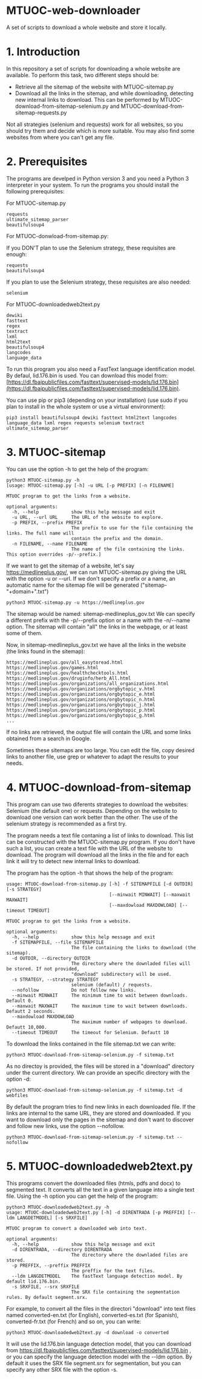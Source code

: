 # MTUOC-web-downloader
A set of scripts to download a whole website and store it locally. 

# 1. Introduction

In this repository a set of scripts for downloading a whole website are available. To perform this task, two different steps should be:

- Retrieve all the sitemap of the website with MTUOC-sitemap.py
- Download all the links in the sitemap, and while downloading, detecting new internal links to download. This can be performed by MTUOC-download-from-sitemap-selenium.py and MTUOC-download-from-sitemap-requests.py

Not all strategies (selenium and requests) work for all websites, so you should try them and decide which is more suitable. You may also find some websites from where you can't get any file.

# 2. Prerequisites

The programs are develped in Python version 3 and you need a Python 3 interpreter in your system. To run the programs you should install the following prerequisites:

For MTUOC-sitemap.py

```
requests
ultimate_sitemap_parser
beautifulsoup4
```

For MTUOC-donwload-from-sitemap.py:

If you DON'T plan to use the Selenium strategy, these requisites are enough:

```
requests
beautifulsoup4
```

If you plan to use the Selenium strategy, these requisites are also needed:

```
selenium
```


For MTUOC-downloadedweb2text.py

```
dewiki
fasttext
regex
textract
lxml
html2text
beautifulsoup4
langcodes
language_data
```

To run this program you also need a FastText language identification model. By defaul, lid.176.bin is used. You can download this model from: [https://dl.fbaipublicfiles.com/fasttext/supervised-models/lid.176.bin](https://dl.fbaipublicfiles.com/fasttext/supervised-models/lid.176.bin). 


You can use pip or pip3 (depending on your installation) (use sudo if you plan to install in the whole system or use a virtual environment):

```
pip3 install beautifulsoup4 dewiki fasttext html2text langcodes language_data lxml regex requests selenium textract ultimate_sitemap_parser
```


# 3. MTUOC-sitemap

You can use the option -h to get the help of the program:

```
python3 MTUOC-sitemap.py -h
[usage: MTUOC-sitemap.py [-h] -u URL [-p PREFIX] [-n FILENAME]

MTUOC program to get the links from a website.

optional arguments:
  -h, --help            show this help message and exit
  -u URL, --url URL     The URL of the website to explore.
  -p PREFIX, --prefix PREFIX
                        The prefix to use for the file containing the links. The full name will
                        contain the prefix and the domain.
  -n FILENAME, --name FILENAME
                        The name of the file containing the links. This option overrides -p/--prefix.]
```

If we want to get the sitemap of a website, let's say https://medlineplus.gov/, we can run MTUOC-sitemap.py giving the URL with the option -u or --url. If we don't specify a prefix or a name, an automatic name for the sitemap file will be generated ("sitemap-"+domain+".txt")

```
python3 MTUOC-sitemap.py -u https://medlineplus.gov
```
The sitemap would be named: sitemap-medlineplus_gov.txt We can specify a different prefix with the -p/--prefix option or a name with the -n/--name option. The sitemap will contain "all" the links in the webpage, or at least some of them.

Now, in sitemap-medlineplus_gov.txt we have all the links in the website (the links found in the sitemap):

```
https://medlineplus.gov/all_easytoread.html
https://medlineplus.gov/games.html
https://medlineplus.gov/healthchecktools.html
https://medlineplus.gov/druginfo/herb_All.html
https://medlineplus.gov/organizations/all_organizations.html
https://medlineplus.gov/organizations/orgbytopic_v.html
https://medlineplus.gov/organizations/orgbytopic_e.html
https://medlineplus.gov/organizations/orgbytopic_n.html
https://medlineplus.gov/organizations/orgbytopic_j.html
https://medlineplus.gov/organizations/orgbytopic_p.html
https://medlineplus.gov/organizations/orgbytopic_g.html
...
```

If no links are retrieved, the output file will contain the URL and some links obtained from a search in Google.

Sometimes these sitemaps are too large. You can edit the file, copy desired links to another file, use grep or whatever to adapt the results to your needs.

# 4. MTUOC-download-from-sitemap

This program can use two diferents strategies to download the websites: Selenium (the default one) or requests. Depending on the website to download one version can work better than the other. The use of the selenium strategy is recommended as a first try. 

The program needs a text file contaning a list of links to download. This list can be constructed with the MTUOC-sitemap.py program. If you don't have such a list, you can create a text file with the URL of the website to download. The program will download all the links in the file and for each link it will try to detect new internal links to download.

The program has the option -h that shows the help of the program:

```
usage: MTUOC-download-from-sitemap.py [-h] -f SITEMAPFILE [-d OUTDIR] [-s STRATEGY]
                                      [--minwait MINWAIT] [--maxwait MAXWAIT]
                                      [--maxdowload MAXDOWLOAD] [--timeout TIMEOUT]

MTUOC program to get the links from a website.

optional arguments:
  -h, --help            show this help message and exit
  -f SITEMAPFILE, --file SITEMAPFILE
                        The file containing the links to download (the sitemap).
  -d OUTDIR, --directory OUTDIR
                        The directory where the downladed files will be stored. If not provided,
                        "download" subdirectory will be used.
  -s STRATEGY, --strategy STRATEGY
                        selenium (default) / requests.
  --nofollow            Do not follow new links.
  --minwait MINWAIT     The minimum time to wait between downloads. Default 0.
  --maxwait MAXWAIT     The maximum time to wait between downloads. Defautt 2 seconds.
  --maxdowload MAXDOWLOAD
                        The maximum number of webpages to download. Defautt 10,000.
  --timeout TIMEOUT     The timeout for Selenium. Defautt 10
```

To download the links contained in the file sitemap.txt we can write:

```
python3 MTUOC-download-from-sitemap-selenium.py -f sitemap.txt
```

As no directoy is provided, the files will be stored in a "download" directory under the current directory. We can provide an specific directory with the option -d:

```
python3 MTUOC-download-from-sitemap-selenium.py -f sitemap.txt -d webfiles
```

By default the program tries to find new links in each downloaded file. If the links are internal to the same URL, they are stored and downloaded. If you want to download only the pages in the sitemap and don't want to discover and follow new links, use the option --nofollow.

```
python3 MTUOC-download-from-sitemap-selenium.py -f sitemap.txt --nofollow
```


# 5. MTUOC-downloadedweb2text.py

This programs convert the downloaded files (htmls, pdfs and docx) to segmented text. It converts all the text in a given language into a single text file. Using the -h option you can get the help of the program:

```
python3 MTUOC-downloadedweb2text.py -h
usage: MTUOC-downloadedweb2text.py [-h] -d DIRENTRADA [-p PREFFIX] [--ldm LANGDETMODEL] [-s SRXFILE]

MTUOC program to convert a downloaded web into text.

optional arguments:
  -h, --help            show this help message and exit
  -d DIRENTRADA, --directory DIRENTRADA
                        The directory where the downladed files are stored.
  -p PREFFIX, --preffix PREFFIX
                        The preffix for the text files.
  --ldm LANGDETMODEL    The fastText language detection model. By default lid.176.bin.
  -s SRXFILE, --srx SRXFILE
                        The SRX file containing the segmentation rules. By default segment.srx.
```

For example, to convert all the files in the directori "download" into text files named converted-en.txt (for English), converted-es.txt (for Spanish), converted-fr.txt (for French) and so on, you can write:

```
python3 MTUOC-downloadedweb2text.py -d download -o converted
```

It will use the lid.176.bin language detection model, that you can download from https://dl.fbaipublicfiles.com/fasttext/supervised-models/lid.176.bin , or you can specify the language detection model with the --ldm option. By default it uses the SRX file segment.srx for segmentation, but you can specify any other SRX file with the option -s.
